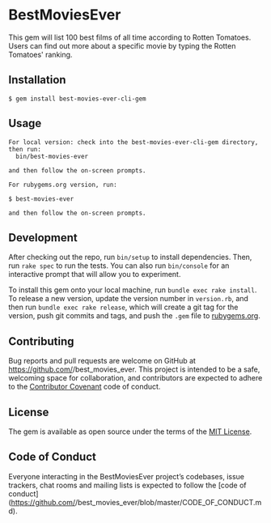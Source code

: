 # BestMoviesEver

This gem will list 100 best films of all time according to Rotten Tomatoes.  
Users can find out more about a specific movie by typing the Rotten Tomatoes' ranking. 

## Installation

    $ gem install best-movies-ever-cli-gem

## Usage

    For local version: check into the best-movies-ever-cli-gem directory,
    then run:
      bin/best-movies-ever

    and then follow the on-screen prompts.

    For rubygems.org version, run:

    $ best-movies-ever

    and then follow the on-screen prompts.




## Development

After checking out the repo, run `bin/setup` to install dependencies. Then, run `rake spec` to run the tests. You can also run `bin/console` for an interactive prompt that will allow you to experiment.

To install this gem onto your local machine, run `bundle exec rake install`. To release a new version, update the version number in `version.rb`, and then run `bundle exec rake release`, which will create a git tag for the version, push git commits and tags, and push the `.gem` file to [rubygems.org](https://rubygems.org).

## Contributing

Bug reports and pull requests are welcome on GitHub at https://github.com/<github username>/best_movies_ever. This project is intended to be a safe, welcoming space for collaboration, and contributors are expected to adhere to the [Contributor Covenant](http://contributor-covenant.org) code of conduct.

## License

The gem is available as open source under the terms of the [MIT License](http://opensource.org/licenses/MIT).

## Code of Conduct

Everyone interacting in the BestMoviesEver project’s codebases, issue trackers, chat rooms and mailing lists is expected to follow the [code of conduct](https://github.com/<github username>/best_movies_ever/blob/master/CODE_OF_CONDUCT.md).

